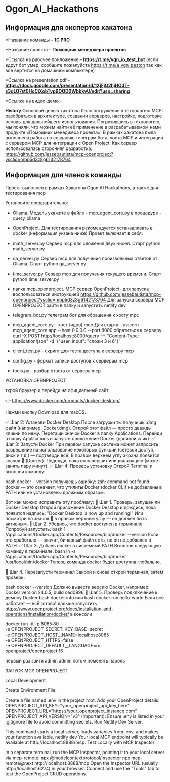 # Ogon_AI_Hackathons

## Информация для экспертов хакатона

*Название команды – **1С PRO**

*Название проекта – **Помощник менеджера проектов**

*Ссылка на рабочее приложение – **https://t.me/vgn_io_test_bot** (если вдруг бот умер, сообщите пожалуйста https://t.me/a_vgn_peston так как все вертится на домашнем компьютере)

*Ссылка на presentation.pdf - **https://docs.google.com/presentation/d/1XjFjO2hjHO3T-s3dLO7st0HcCiXobTvpBOQD0WbbkvU/edit?usp=sharing**

*Ссылка на видео-демо - 

**History**
Основной целью хакатона было погружение в технологию MCP: разобраться в архитектуре, создании серверов, настройке, подготовке основы для дальнейшего использования.
Погрузившись в технологию, мы поняли, что можем найти её применение в разрабатываемом нами продукте «Помощник менеджера проекта».
В рамках хакатона была выполнена работа по созданию телеграм бота, хоста MCP и интеграция с сервером MCP для интеграции с Open Project.
Как сервер использовалась сторонняя разработка: https://github.com/jessebautista/mcp-openproject?ysclid=mbp5d3z8g6142178764



## Информация для членов команды

Проект выполнен в рамках Хакатона Ogon.AI Hackathons, а также для тестирования mcp

Установите предварительно:
- Ollama. Модель укажите в файле - mcp_agent_core.py в процедуре - query_ollama
- OpenProject. Для тестирования рекомендуется устанавливать в docker (информация укзана ниже)
Проект включает в себя:

- math_server.py Сервер mcp для сложения двух чисел. Старт python math_server.py
- qa_server.py Сервер mcp для получения произвольных ответов от Ollama. Старт python qa_server.py
- time_server.py Сервер mcp для получения текущего времени. Старт python time_server.py
- папка mcp_openproject. MCP сервер OpenProject- для запуска воспользоваться инструкцией https://github.com/jessebautista/mcp-openproject?ysclid=mbp5d3z8g6142178764
Для запуска сервера MCP OPENPROJECT зайти в папку и запустить netlify dev
- telegram_bot.py телеграм бот для обращения к хосту mpc
- mcp_agent_core.py - хост (ядро) mcp 
Для старта - uvicorn mcp_agent_core:app --host 0.0.0.0 --port 8000
обратиться к серверу curl -X POST http://localhost:8000/query -H "Content-Type: application/json" -d '{"user_input": "сложи 3 и 6"}'
- client_test.py - скрипт для теста доступа к серверу mcp
- config.py - формат записи доступов к серверам mcp
- tools.py - разбор ответа от сервера mcp



УСТАНОВКА OPENPROJECT

ткрой браузер и перейди на официальный сайт:

👉 https://www.docker.com/products/docker-desktop/

Нажми кнопку Download для macOS.

✅ Шаг 2: Установи Docker Desktop
После загрузки ты получишь .dmg файл (например, Docker.dmg).
Открой этот файл — просто дважды кликни по нему.
Перетащи значок Docker в папку Applications.
Перейди в папку Applications и запусти приложение Docker (двойной клик).
✅ Шаг 3: Запусти Docker
При первом запуске система может запросить разрешение на использование некоторых функций (сетевой доступ, диск и т.д.) — подтверди всё.
В правом верхнем углу экрана появится значок 🐳 (Docker). Подожди, пока он завершит инициализацию (может занять пару минут).
✅ Шаг 4: Проверь установку
Открой Terminal и выполни команду:

bash
docker --version
получаешь ошибку:
zsh: command not found: docker
— это означает, что утилиты Docker (docker CLI) не добавлены в PATH или не установлены должным образом.

Вот как можно исправить эту проблему:
🔧 Шаг 1. Проверь, запущен ли Docker Desktop
Открой приложение Docker Desktop и дождись, пока появится надпись:
"Docker Desktop is now up and running!" 
Или посмотри на значок 🐳 в правом верхнем углу — он должен быть активным.
🔧 Шаг 2. Убедись, что docker доступен в терминале
Попробуй запустить:
bash
1
/Applications/Docker.app/Contents/Resources/bin/docker --version
Если это сработало — значит, бинарный файл есть, но он не добавлен в PATH.
✅ Шаг 3. Добавь docker в системный PATH
Выполни следующую команду в терминале:
bash
ln -s /Applications/Docker.app/Contents/Resources/bin/docker /usr/local/bin/docker
Теперь команда docker будет доступна глобально.

🔄 Шаг 4. Перезапусти терминал
Закрой и снова открой терминал, затем проверь:

bash
docker --version
Должно вывести версию Docker, например:
Docker version 24.0.5, build ced0996
🧪 Шаг 5. Проверь подключение к демону Docker
bash
docker info
или
bash
docker run hello-world
Если всё работает — всё готово!
дальше запустить https://www.openproject.org/docs/installation-and-operations/installation/docker/
в консоли

docker run -it -p 8085:80 \
  -e OPENPROJECT_SECRET_KEY_BASE=secret \
  -e OPENPROJECT_HOST__NAME=localhost:8085 \
  -e OPENPROJECT_HTTPS=false \
  -e OPENPROJECT_DEFAULT__LANGUAGE=ru \
  openproject/openproject:16

первый раз зайти admin admin потом поменять пароль

ЗАПУСК MCP OPENPROJECT

Local Development

Create Environment File:

Create a file named .env in the project root.
Add your OpenProject details:
OPENPROJECT_API_KEY="your_openproject_api_key_here"
OPENPROJECT_URL="https://your_openproject_instance.com"
OPENPROJECT_API_VERSION="v3"
(Important): Ensure .env is listed in your .gitignore file to avoid committing secrets.
Run Netlify Dev Server:

This command starts a local server, loads variables from .env, and makes your function available.
netlify dev
Your local MCP endpoint will typically be available at http://localhost:8888/mcp.
Test Locally with MCP Inspector:

In a separate terminal, run the MCP Inspector, pointing it to your local server via mcp-remote:
npx @modelcontextprotocol/inspector npx mcp-remote@next http://localhost:8888/mcp
Open the Inspector URL (usually http://localhost:6274) in your browser.
Connect and use the "Tools" tab to test the OpenProject CRUD operations.

